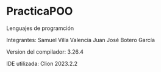 # PracticaPOO
Lenguajes de programción

Integrantes:
Samuel Villa Valencia
Juan José Botero García

Version del compilador:
3.26.4

IDE utilizada:
Clion 2023.2.2
